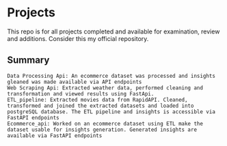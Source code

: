 # Projects
This repo is for all projects completed and available for examination, review and additions. Consider this my official repository.


## Summary
```
Data Processing Api: An ecommerce dataset was processed and insights gleaned was made available via API endpoints
Web Scraping Api: Extracted weather data, performed cleaning and transformation and viewed results using FastApi.
ETL_pipeline: Extracted movies data from RapidAPI. Cleaned, transformed and joined the extracted datasets and loaded into postgreSQL database. The ETL pipeline and insights is accessible via FastAPI endpoints
Ecommerce_api: Worked on an ecommerce dataset using ETL make the dataset usable for insights generation. Generated insights are available via FastAPI endpoints
```

